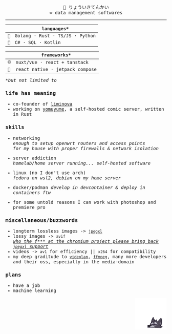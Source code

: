 <samp>
<div align=center>🤞 りょういきてんかい<br>
∞ data management softwares</div>

---

||languages*|
|---|---|
|🥇|Golang · Rust · TS/JS · Python|
|🥈|C# · SQL · Kotlin|

|| frameworks*|
|---|---|
|🌐|nuxt/vue · react + tanstack|
|📱|react native · jetpack compose|

*_but not limited to_

### life has meaning
- co-founder of [liminova](https://github.com/Liminova/)
- working on [yomuyume](https://github.com/Liminova/yomuyume), a self-hosted comic server, written in Rust

### skills
- networking\
  _enough to setup openwrt routers and access points\
  for my house with proper firewalls & network isolation_

- server addiction\
  _homelab/home server running... self-hosted software_

- linux (no I don't use arch)\
  _fedora on wsl2, debian on my home server_

- docker/podman
  _develop in devcontainer & deploy in containers ftw_

- for some untold reasons I can work with photoshop and premiere pro

### miscellaneous/buzzwords
- longterm lossless images -> [`jpegxl`](https://jpegxl.info/)
- lossy images -> `avif`\
  [_who the f*** at the chromium project please bring back `jpegxl` support_](https://www.techspot.com/news/98355-google-deprecating-jpeg-xl-own-predatory-interests-fsf.html)
- videos -> `av1` for efficiency || `x264` for compatibility
- my deep graditude to [`videolan`](https://www.videolan.org/), [`ffmpeg`](https://www.ffmpeg.org/), many more developers and their oss, especially in the media-domain

### plans
- have a job
- machine learning

</samp>

<div align="right"><img src="./sticker.webp" width="100px"></div>
